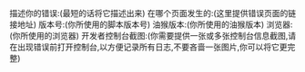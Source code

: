 描述你的错误:(最短的话将它描述出来)
在哪个页面发生的:(这里提供错误页面的链接地址)
版本号:(你所使用的脚本版本号)
油猴版本:(你所使用的油猴版本)
浏览器:(你所使用的浏览器)
开发者控制台截图:(你需要提供一张或多张控制台信息截图,请在出现错误前打开控制台,以方便记录所有日志,不要吝啬一张图片,你可以将它更完整)
